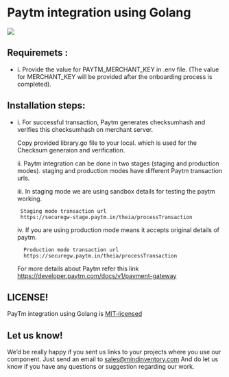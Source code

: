 # Paytm integration using Golang 

<img src="https://raw.githubusercontent.com/Mindinventory/Golang-PayU/master/payU.png">


## Requiremets : 
 
* i.  Provide the value for PAYTM_MERCHANT_KEY in .env file. (The value for MERCHANT_KEY will be provided after the onboarding process is completed).
     
## Installation steps:

* i. For successful transaction, Paytm generates checksumhash and verifies this checksumhash on  merchant server.
     
     Copy provided library.go file to your local. which is used for the Checksum generaion and verification. 

  ii. Paytm integration can be done in two stages (staging and production modes).
      staging and production modes have different Paytm transaction urls.
  
  iii. In staging mode we are using sandbox details for testing the paytm working.
       
       Staging mode transaction url 
       https://securegw-stage.paytm.in/theia/processTransaction 
       
   iv. If you are using production mode means it accepts original details of paytm. 
  
        Production mode transaction url    
        https://securegw.paytm.in/theia/processTransaction
        
  
  For more details about Paytm refer this link 
  https://developer.paytm.com/docs/v1/payment-gateway  
     
  
## LICENSE!

PayTm integration using Golang is [MIT-licensed](https://github.com/mindinventory/Golang-Paytm/blob/master/LICENSE)

## Let us know!
We’d be really happy if you sent us links to your projects where you use our component. Just send an email to sales@mindinventory.com And do let us know if you have any questions or suggestion regarding our work.



  
    
